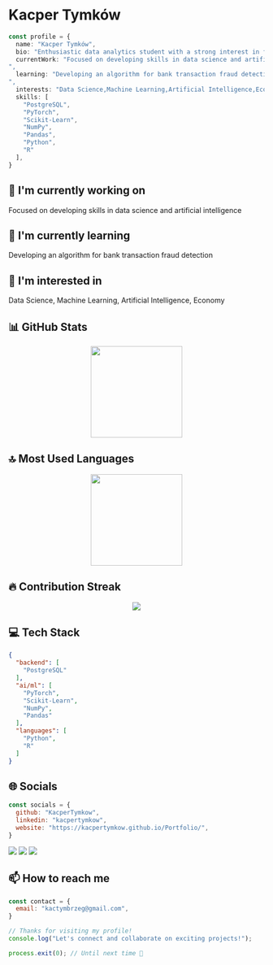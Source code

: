 # Kacper Tymków

```typescript
const profile = {
  name: "Kacper Tymków",
  bio: "Enthusiastic data analytics student with a strong interest in finance and economics. Fast learner with hands-on skills in Python, SQL, and data visualization. Passionate about making sense of messy data",
  currentWork: "Focused on developing skills in data science and artificial intelligence
",
  learning: "Developing an algorithm for bank transaction fraud detection
",
  interests: "Data Science,Machine Learning,Artificial Intelligence,Economy",
  skills: [
    "PostgreSQL",
    "PyTorch",
    "Scikit-Learn",
    "NumPy",
    "Pandas",
    "Python",
    "R"
  ],
}
```

## 🔭 I'm currently working on

Focused on developing skills in data science and artificial intelligence


## 🌱 I'm currently learning

Developing an algorithm for bank transaction fraud detection


## 👀 I'm interested in

Data Science, Machine Learning, Artificial Intelligence, Economy

## 📊 GitHub Stats

<!-- ⚠️ Important: Replace 'KacperTymkow' with your actual GitHub username in the URL below -->
<div align="center">
  <img height="180em" src="https://github-readme-stats.vercel.app/api?username=KacperTymkow&show_icons=true&theme=dark&include_all_commits=true&count_private=true"/>
</div>

## 🔝 Most Used Languages

<!-- ⚠️ Important: Replace 'KacperTymkow' with your actual GitHub username in the URL below -->
<div align="center">
  <img height="180em" src="https://github-readme-stats.vercel.app/api/top-langs/?username=KacperTymkow&layout=compact&langs_count=10&theme=dark"/>
</div>

## 🔥 Contribution Streak

<!-- ⚠️ Important: Replace 'KacperTymkow' with your actual GitHub username in the URL below -->
<div align="center">
  <img src="https://github-readme-streak-stats.herokuapp.com/?user=KacperTymkow&theme=dark&hide_border=false" />
</div>

## 💻 Tech Stack

```json
{
  "backend": [
    "PostgreSQL"
  ],
  "ai/ml": [
    "PyTorch",
    "Scikit-Learn",
    "NumPy",
    "Pandas"
  ],
  "languages": [
    "Python",
    "R"
  ]
}
```

## 🌐 Socials

```javascript
const socials = {
  github: "KacperTymkow",
  linkedin: "kacpertymkow",
  website: "https://kacpertymkow.github.io/Portfolio/",
}
```

<div>
<a href="https://github.com/KacperTymkow"><img src="https://img.shields.io/badge/github-%23000000.svg?style=for-the-badge&logo=github&logoColor=white" /></a> <a href="https://pl.linkedin.com/in/kacpertymkow"><img src="https://img.shields.io/badge/linkedin-%23000000.svg?style=for-the-badge&logo=linkedin&logoColor=white" /></a> <a href="https://kacpertymkow.github.io/Portfolio/"><img src="https://img.shields.io/badge/website-%23000000.svg?style=for-the-badge&logo=website&logoColor=white" /></a> 
</div>

## 📫 How to reach me

```javascript
const contact = {
  email: "kactymbrzeg@gmail.com",
}
```

```typescript
// Thanks for visiting my profile!
console.log("Let's connect and collaborate on exciting projects!");

process.exit(0); // Until next time 👋
```
